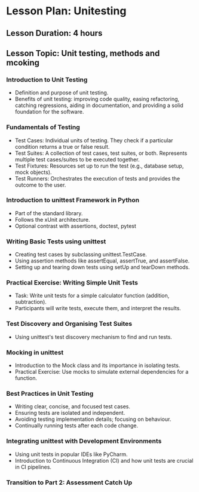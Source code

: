 # Lesson Plan: Unitesting

## Lesson Duration: 4 hours

## Lesson Topic: Unit testing, methods and mcoking

### Introduction to Unit Testing

- Definition and purpose of unit testing.
- Benefits of unit testing: improving code quality, easing refactoring, catching regressions, aiding in documentation, and providing a solid foundation for the software.

### Fundamentals of Testing

- Test Cases: Individual units of testing. They check if a particular condition returns a true or false result.
- Test Suites: A collection of test cases, test suites, or both. Represents multiple test cases/suites to be executed together.
- Test Fixtures: Resources set up to run the test (e.g., database setup, mock objects).
- Test Runners: Orchestrates the execution of tests and provides the outcome to the user.

### Introduction to unittest Framework in Python

- Part of the standard library.
- Follows the xUnit architecture.
- Optional contrast with assertions, doctest, pytest

### Writing Basic Tests using unittest

- Creating test cases by subclassing unittest.TestCase.
- Using assertion methods like assertEqual, assertTrue, and assertFalse.
- Setting up and tearing down tests using setUp and tearDown methods.

### Practical Exercise: Writing Simple Unit Tests

- Task: Write unit tests for a simple calculator function (addition, subtraction).
- Participants will write tests, execute them, and interpret the results.

### Test Discovery and Organising Test Suites

- Using unittest's test discovery mechanism to find and run tests.

### Mocking in unittest

- Introduction to the Mock class and its importance in isolating tests.
- Practical Exercise: Use mocks to simulate external dependencies for a function.

### Best Practices in Unit Testing

- Writing clear, concise, and focused test cases.
- Ensuring tests are isolated and independent.
- Avoiding testing implementation details; focusing on behaviour.
- Continually running tests after each code change.

### Integrating unittest with Development Environments

- Using unit tests in popular IDEs like PyCharm.
- Introduction to Continuous Integration (CI) and how unit tests are crucial in CI pipelines.

### Transition to Part 2: Assessment Catch Up
